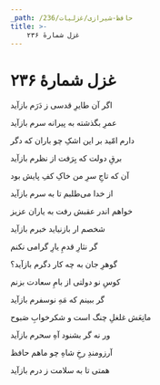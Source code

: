 ```yaml
---
_path: /حافظ-شیرازی/غزلیات/236
title: >-
    غزل شمارهٔ ۲۳۶
---
```

# غزل شمارهٔ ۲۳۶

<div class="b" id="bn1"><div class="m1"><p>اگر آن طایرِ قدسی ز دَرَم بازآید</p></div>
<div class="m2"><p>عمرِ بگذشته به پیرانه سرم بازآید</p></div></div>
<div class="b" id="bn2"><div class="m1"><p>دارم امّید بر این اشکِ چو باران که دگر</p></div>
<div class="m2"><p>برقِ دولت که بِرَفت از نظرم بازآید</p></div></div>
<div class="b" id="bn3"><div class="m1"><p>آن که تاجِ سرِ من خاکِ کفِ پایش بود</p></div>
<div class="m2"><p>از خدا می‌طلبم تا به سرم بازآید</p></div></div>
<div class="b" id="bn4"><div class="m1"><p>خواهم اندر عقبش رفت به یاران عزیز</p></div>
<div class="m2"><p>شخصم ار بازنیاید خبرم بازآید</p></div></div>
<div class="b" id="bn5"><div class="m1"><p>گر نثارِ قدمِ یارِ گرامی نکنم</p></div>
<div class="m2"><p>گوهرِ جان به چه کار دگرم بازآید؟</p></div></div>
<div class="b" id="bn6"><div class="m1"><p>کوسِ نو دولتی از بامِ سعادت بزنم</p></div>
<div class="m2"><p>گر ببینم که مَهِ نوسفرم بازآید</p></div></div>
<div class="b" id="bn7"><div class="m1"><p>مانِعَش غلغلِ چنگ است و شکرخوابِ صَبوح</p></div>
<div class="m2"><p>ور نه گر بشنود آهِ سحرم بازآید</p></div></div>
<div class="b" id="bn8"><div class="m1"><p>آرزومندِ رخِ شاهِ چو ماهم حافظ</p></div>
<div class="m2"><p>همتی تا به سلامت ز درم بازآید</p></div></div>
